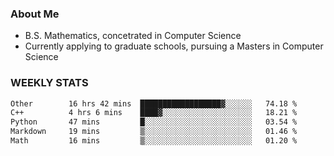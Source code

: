 ### About Me

- B.S. Mathematics, concetrated in Computer Science
- Currently applying to graduate schools, pursuing a Masters in Computer Science


### WEEKLY STATS
<!--START_SECTION:waka-->

```txt
Other        16 hrs 42 mins  ██████████████████▓░░░░░░   74.18 %
C++          4 hrs 6 mins    ████▓░░░░░░░░░░░░░░░░░░░░   18.21 %
Python       47 mins         █░░░░░░░░░░░░░░░░░░░░░░░░   03.54 %
Markdown     19 mins         ▒░░░░░░░░░░░░░░░░░░░░░░░░   01.46 %
Math         16 mins         ▒░░░░░░░░░░░░░░░░░░░░░░░░   01.20 %
```

<!--END_SECTION:waka-->
